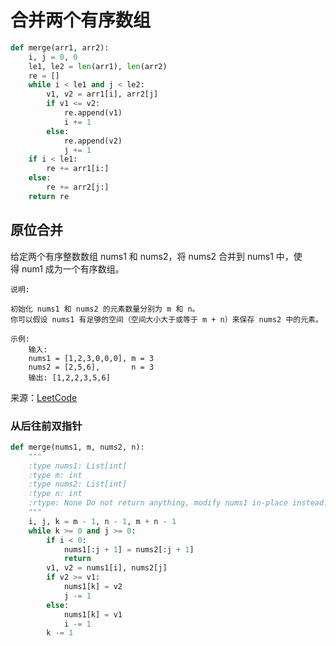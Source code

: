 # 合并两个有序数组
```python
def merge(arr1, arr2):
    i, j = 0, 0
    le1, le2 = len(arr1), len(arr2)
    re = []
    while i < le1 and j < le2:
        v1, v2 = arr1[i], arr2[j]
        if v1 <= v2:
            re.append(v1)
            i += 1
        else:
            re.append(v2)
            j += 1
    if i < le1:
        re += arr1[i:]
    else:
        re += arr2[j:]
    return re
```

## 原位合并
给定两个有序整数数组 nums1 和 nums2，将 nums2 合并到 nums1 中，使得 num1 成为一个有序数组。
```
说明:

初始化 nums1 和 nums2 的元素数量分别为 m 和 n。
你可以假设 nums1 有足够的空间（空间大小大于或等于 m + n）来保存 nums2 中的元素。

示例:
    输入:
    nums1 = [1,2,3,0,0,0], m = 3
    nums2 = [2,5,6],       n = 3
    输出: [1,2,2,3,5,6]
```
来源：[LeetCode](https://leetcode-cn.com/problems/merge-sorted-array)

### 从后往前双指针
```python
def merge(nums1, m, nums2, n):
    """
    :type nums1: List[int]
    :type m: int
    :type nums2: List[int]
    :type n: int
    :rtype: None Do not return anything, modify nums1 in-place instead.
    """
    i, j, k = m - 1, n - 1, m + n - 1
    while k >= 0 and j >= 0:
        if i < 0:
            nums1[:j + 1] = nums2[:j + 1]
            return
        v1, v2 = nums1[i], nums2[j]
        if v2 >= v1:
            nums1[k] = v2
            j -= 1
        else:
            nums1[k] = v1
            i -= 1
        k -= 1
```